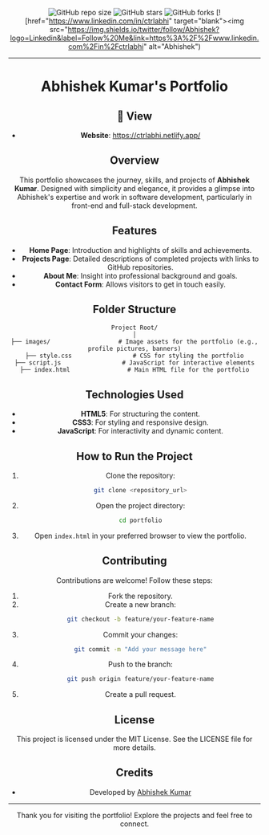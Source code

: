 <div align="center">

![GitHub repo size](https://img.shields.io/github/repo-size/ctrlabhi/portfolio)
  ![GitHub stars](https://img.shields.io/github/stars/ctrlabhi/portfolio?style=social)
  ![GitHub forks](https://img.shields.io/github/forks/ctrlabhi/portfolio?style=social)
[![href="https://www.linkedin.com/in/ctrlabhi" target="blank"><img src="https://img.shields.io/twitter/follow/Abhishek?logo=Linkedin&label=Follow%20Me&link=https%3A%2F%2Fwww.linkedin.com%2Fin%2Fctrlabhi" alt="Abhishek")
<hr>
  <h1 align="center">Abhishek Kumar's Portfolio</h1>

## 🔗 View  
- **Website**: https://ctrlabhi.netlify.app/ 

## Overview  
This portfolio showcases the journey, skills, and projects of **Abhishek Kumar**. Designed with simplicity and elegance, it provides a glimpse into Abhishek's expertise and work in software development, particularly in front-end and full-stack development.  

## Features  
- **Home Page**: Introduction and highlights of skills and achievements.  
- **Projects Page**: Detailed descriptions of completed projects with links to GitHub repositories.  
- **About Me**: Insight into professional background and goals.  
- **Contact Form**: Allows visitors to get in touch easily.  

## Folder Structure  
```
Project Root/
│
├── images/                   # Image assets for the portfolio (e.g., profile pictures, banners)
├── style.css                 # CSS for styling the portfolio
├── script.js                 # JavaScript for interactive elements
├── index.html                # Main HTML file for the portfolio
```

## Technologies Used  
- **HTML5**: For structuring the content.  
- **CSS3**: For styling and responsive design.  
- **JavaScript**: For interactivity and dynamic content.  

## How to Run the Project  
1. Clone the repository:
   ```bash
   git clone <repository_url>
   ```
2. Open the project directory:
   ```bash
   cd portfolio
   ```
3. Open `index.html` in your preferred browser to view the portfolio.  

## Contributing  
Contributions are welcome! Follow these steps:
1. Fork the repository.
2. Create a new branch:
   ```bash
   git checkout -b feature/your-feature-name
   ```
3. Commit your changes:
   ```bash
   git commit -m "Add your message here"
   ```
4. Push to the branch:
   ```bash
   git push origin feature/your-feature-name
   ```
5. Create a pull request.  

## License  
This project is licensed under the MIT License. See the LICENSE file for more details.  

## Credits  
- Developed by [Abhishek Kumar](https://www.linkedin.com/in/ctrlabhi/)  

---
Thank you for visiting the portfolio! Explore the projects and feel free to connect.  
